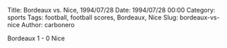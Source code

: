 Title: Bordeaux vs. Nice, 1994/07/28
Date: 1994/07/28 00:00
Category: sports
Tags: football, football scores, Bordeaux, Nice
Slug: bordeaux-vs-nice
Author: carbonero


Bordeaux 1 - 0 Nice
